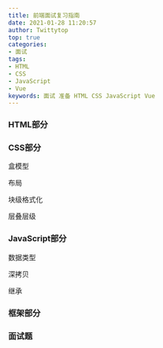 ```yaml
---
title: 前端面试复习指南
date: 2021-01-28 11:20:57
author: Twittytop
top: true
categories:
- 面试
tags:
- HTML
- CSS
- JavaScript
- Vue
keywords: 面试 准备 HTML CSS JavaScript Vue
---
```


### HTML部分



### CSS部分

盒模型

布局

块级格式化

层叠层级



### JavaScript部分
数据类型

深拷贝

继承


### 框架部分



### 面试题